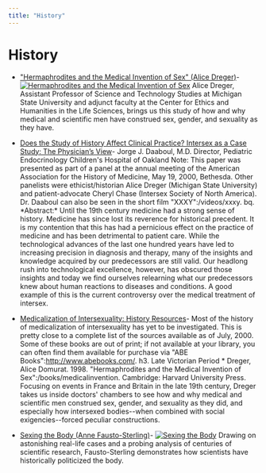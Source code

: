 ```yaml
---
title: "History"
---
```



# History

*   ["Hermaphrodites and the Medical Invention of Sex" (Alice Dreger)][1]\- [![Hermaphrodites and the Medical Invention of Sex](/img/store/dregerhistory.gif)][2] Alice Dreger, Assistant Professor of Science and Technology Studies at Michigan State University and adjunct faculty at the Center for Ethics and Humanities in the Life Sciences, brings us this study of how and why medical and scientific men have construed sex, gender, and sexuality as they have.
*   [Does the Study of History Affect Clinical Practice? Intersex as a Case Study: The Physician’s View][3]\- Jorge J. Daaboul, M.D. Director, Pediatric Endocrinology Children's Hospital of Oakland Note: This paper was presented as part of a panel at the annual meeting of the American Association for the History of Medicine, May 19, 2000, Bethesda. Other panelists were ethicist/historian Alice Dreger (Michigan State University) and patient-advocate Cheryl Chase (Intersex Society of North America). Dr. Daaboul can also be seen in the short film "XXXY":/videos/xxxy. bq. \*Abstract:\* Until the 19th century medicine had a strong sense of history. Medicine has since lost its reverence for historical precedent. It is my contention that this has had a pernicious effect on the practice of medicine and has been detrimental to patient care. While the technological advances of the last one hundred years have led to increasing precision in diagnosis and therapy, many of the insights and knowledge acquired by our predecessors are still valid. Our headlong rush into technological excellence, however, has obscured those insights and today we find ourselves relearning what our predecessors knew about human reactions to diseases and conditions. A good example of this is the current controversy over the medical treatment of intersex.  
    
*   [Medicalization of Intersexuality: History Resources][4]\- Most of the history of medicalization of intersexuality has yet to be investigated. This is pretty close to a complete list of the sources available as of July, 2000. Some of these books are out of print; if not available at your library, you can often find them available for purchase via "ABE Books":http://www.abebooks.com/. h3. Late Victorian Period \* Dreger, Alice Domurat. 1998. "Hermaphrodites and the Medical Invention of Sex":/books/medicalinvention. Cambridge: Harvard University Press. Focusing on events in France and Britain in the late 19th century, Dreger takes us inside doctors' chambers to see how and why medical and scientific men construed sex, gender, and sexuality as they did, and especially how intersexed bodies--when combined with social exigencies--forced peculiar constructions.
*   [Sexing the Body (Anne Fausto-Sterling)][5]\- [![Sexing the Body](/img/books/sexing.gif)][6] Drawing on astonishing real-life cases and a probing analysis of centuries of scientific research, Fausto-Sterling demonstrates how scientists have historically politicized the body.

[1]: /books/medicalinvention
[2]: http://www.amazon.com/exec/obidos/ASIN/1555721001/intersexsocietyo/
[3]: /articles/daaboul_history
[4]: /library/earlyhistory
[5]: /books/sexing_the_body
[6]: http://www.amazon.com/exec/obidos/ISBN%3D0465077137/intersexsocietyo/
